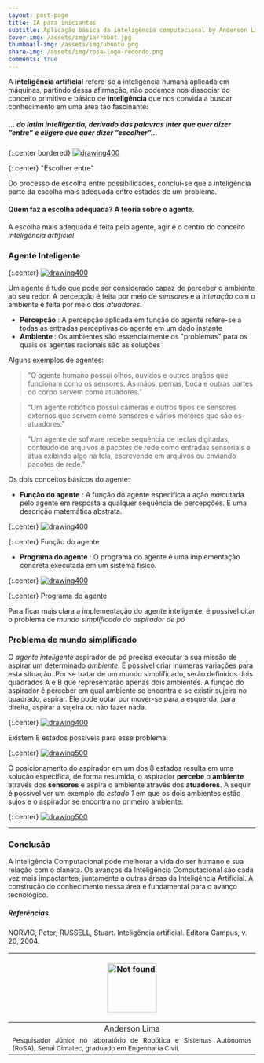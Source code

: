 ```yaml
---
layout: post-page
title: IA para iniciantes
subtitle: Aplicação básica da inteligência computacional by Anderson Lima
cover-img: /assets/img/ia/robot.jpg
thumbnail-img: /assets/img/ubuntu.png
share-img: /assets/img/rosa-logo-redondo.png
comments: true
---
```

A **inteligência artificial** refere-se a inteligência humana aplicada
em máquinas, partindo dessa afirmação, não podemos nos dissociar do conceito
primitivo e básico de **inteligência** que nos convida a buscar conhecimento em uma área
tão fascinante:



##### _... do latim intelligentia, derivado das palavras inter que quer dizer ”entre” e eligere que quer dizer ”escolher”..._


{:.center bordered}
[![drawing400](../assets/img/ia/choices.jpg)](../assets/img/img/ia/choices.jpg)

{:.center}
"Escolher entre"

<!-- ##### ... capacidade de extrair informações, aprender com a experiência, adaptar-se ao ambiente, compreender e utilizar corretamente o pensamento e a razão ... -->

Do processo de escolha entre possibilidades, conclui-se que a inteligência parte da escolha
mais adequada entre estados de um problema.

#### Quem faz a escolha adequada? A teoria sobre o agente.

A escolha mais adequada é feita pelo agente, agir é o centro do conceito _inteligência artificial_.

### Agente Inteligente

{:.center}
[![drawing400](../assets/img/ia/cute-agent.jpg)](../assets/img/ia/cute-agent.jpg)

Um agente é tudo que pode ser considerado capaz de perceber o ambiente ao seu redor. A percepção é feita por meio de _sensores_ e a _interação_ com o ambiente é feita por meio dos _atuadores_.

- **Percepção** : A percepção aplicada em função do agente refere-se a todas as entradas perceptivas do agente em um dado instante
- **Ambiente** : Os ambientes são essencialmente os "problemas" para os quais os agentes racionais são as soluções

Alguns exemplos de agentes:
  
> "O agente humano possui olhos, ouvidos e outros orgãos que funcionam como os sensores. As mãos, pernas, boca e outras partes do corpo servem como atuadores."

> "Um agente robótico possui câmeras e outros tipos de sensores externos que servem como sensores e vários motores que são os atuadores."

> "Um agente de sofware recebe sequência de teclas digitadas, conteúdo de arquivos e pacotes de rede como entradas sensoriais e atua exibindo algo na tela, escrevendo em arquivos ou enviando pacotes de rede."

Os dois conceitos básicos do agente:

- **Função do agente** : A função do agente especifica a ação executada pelo agente em resposta a qualquer sequência de percepções. É uma descrição matemática abstrata.

{:.center}
[![drawing400](../assets/img/ia/agentes-reativo.png)](../assets/img/ia/agentes-reativo.png)

{:.center}
Função do agente

- **Programa do agente** : O programa do agente é uma implementação concreta executada em um sistema físico.

{:.center}
[![drawing400](../assets/img/ia/funcagente.png)](../assets/img/ia/funcagente.png)

{:.center}
Programa do agente

Para ficar mais clara a implementação do agente inteligente, é possível citar o problema de _mundo simplificado do aspirador de pó_

### Problema de mundo simplificado

O _agente inteligente_ aspirador de pó precisa executar a sua missão de aspirar um determinado _ambiente_. É possível criar inúmeras variações para esta situação. Por se tratar de um mundo simplificado, serão definidos dois quadrados A e B que representarão apenas dois ambientes. A função do aspirador é perceber em qual ambiente se encontra e se existir sujeira no quadrado, aspirar. Ele pode optar por mover-se para a esquerda, para direita, aspirar a sujeira ou não fazer nada.

{:.center}
[![drawing400](../assets/img/ia/aspirador.jpg)](../assets/img/ia/aspirador.jpg)

Existem 8 estados possíveis para esse problema:


{:.center}
[![drawing500](../assets/img/ia/estados-aspirador.jpg)](../assets/img/ia/estados-aspirador.jpg)

O posicionamento do aspirador em um dos 8 estados resulta em uma solução específica, de forma
resumida, o aspirador **percebe** o **ambiente** através dos **sensores** e aspira o ambiente
através dos **atuadores**. A sequir é possível ver um exemplo do _estado 1_ em que os dois
ambientes estão sujos e o aspirador se encontra no primeiro ambiente:

{:.center}
[![drawing500](../assets/img/ia/resolvendoproblema.gif)](../assets/img/ia/resolvendoproblema.gif)

***

### Conclusão

A Inteligência Computacional pode melhorar a
vida do ser humano e sua relação com o planeta. Os avanços 
da Inteligência Computacional são cada vez mais
impactantes, juntamente a outras áreas da Inteligência 
Artificial. A construção do conhecimento nessa área é fundamental
para o avanço tecnológico.


##### Referências


NORVIG, Peter; RUSSELL, Stuart. Inteligência artificial. Editora Campus, v. 20, 2004.

<div class="row">
  <div class=" col-xl-auto offset-xl-0 col-lg-4 offset-lg-0">
    <table class="table-borderless highlight">
      <thead>
        <tr>
            <th><center><a href="https://www.linkedin.com/in/anderson-lima-45278b1bb/" target="_blank">
                <p align="center">
                    <img src="{{ 'assets/img/people/andersonlima-1.png' | relative_url }}" alt="Not found" width="100" class="img-fluid rounded-circle" />
                </p>
            </a></center></th>
        </tr>
      </thead>
      <tbody>
        <tr class="font-weight-bolder" style="text-align: center; margin-top: 0">
          <td width="33.33%">Anderson Lima</td>
        </tr>
        <tr style="text-align: center" >
          <td style="vertical-align: top;text-align: justify;"><small>Pesquisador Júnior no laboratório de Robótica e Sistemas Autônomos (RoSA), Senai Cimatec, graduado em Engenharia Civil.</small></td>
        </tr>
      </tbody>
    </table>
  </div>
</div>

<br>